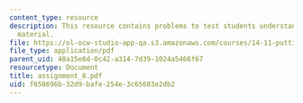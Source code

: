 ```yaml
---
content_type: resource
description: This resource contains problems to test students understanding of course
  material.
file: https://ol-ocw-studio-app-qa.s3.amazonaws.com/courses/14-11-putting-social-sciences-to-the-test-field-experiments-in-economics-spring-2006/f658696b32d9bafe254e3c65603e2db2_assignment_8.pdf
file_type: application/pdf
parent_uid: 48a15e6d-0c42-a314-7d39-1024a5466f67
resourcetype: Document
title: assignment_8.pdf
uid: f658696b-32d9-bafe-254e-3c65603e2db2
---
```

